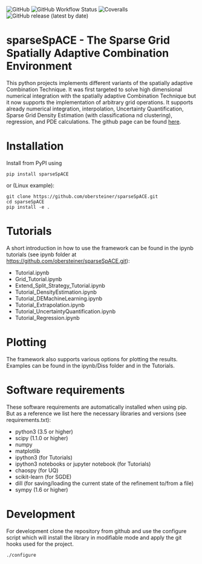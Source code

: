![GitHub](https://img.shields.io/github/license/obersteiner/sparseSpACE) 
![GitHub Workflow Status](https://img.shields.io/github/workflow/status/obersteiner/sparseSpACE/Python%20package)
![Coveralls](https://img.shields.io/coveralls/github/obersteiner/sparseSpACE)
![GitHub release (latest by date)](https://img.shields.io/github/v/release/obersteiner/sparseSpACE)

# sparseSpACE - The Sparse Grid Spatially Adaptive Combination Environment

This python projects implements different variants of the spatially adaptive Combination Technique. 
It was first targeted to solve high dimensional numerical integration with the spatially adaptive Combination Technique but it now supports the implementation of arbitrary grid operations. It supports already numerical integration, interpolation, Uncertainty Quantification, Sparse Grid Density Estimation (with classificationa nd clustering), regression, and PDE calculations. The github page can be found [here](https://github.com/obersteiner/sparseSpACE.git).

# Installation
Install from PyPI using
```
pip install sparseSpACE
```
or (Linux example):
```
git clone https://github.com/obersteiner/sparseSpACE.git
cd sparseSpACE
pip install -e .
```
# Tutorials

A short introduction in how to use the framework can be found in the ipynb tutorials (see ipynb folder at https://github.com/obersteiner/sparseSpACE.git):
- Tutorial.ipynb
- Grid_Tutorial.ipynb
- Extend_Split_Strategy_Tutorial.ipynb
- Tutorial_DensityEstimation.ipynb
- Tutorial_DEMachineLearning.ipynb
- Tutorial_Extrapolation.ipynb
- Tutorial_UncertaintyQuantification.ipynb
- Tutorial_Regression.ipynb

# Plotting

The framework also supports various options for plotting the results. Examples can be found in the ipynb/Diss folder and in the Tutorials.

# Software requirements

These software requirements are automatically installed when using pip. But as a reference we list here the necessary libraries and versions (see requirements.txt):
- python3 (3.5 or higher)
- scipy (1.1.0 or higher)
- numpy
- matplotlib
- ipython3 (for Tutorials)
- ipython3 notebooks or jupyter notebook (for Tutorials)
- chaospy (for UQ)
- scikit-learn (for SGDE)
- dill (for saving/loading the current state of the refinement to/from a file)
- sympy (1.6 or higher)

# Development
For development clone the repository from github and use the configure script which will install the library in modifiable mode and apply the git hooks used for the project.
```
./configure 
```
